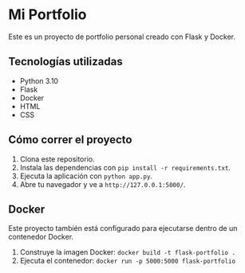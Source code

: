 # Mi Portfolio

Este es un proyecto de portfolio personal creado con Flask y Docker.

## Tecnologías utilizadas

- Python 3.10
- Flask
- Docker
- HTML
- CSS

## Cómo correr el proyecto

1. Clona este repositorio.
2. Instala las dependencias con `pip install -r requirements.txt`.
3. Ejecuta la aplicación con `python app.py`.
4. Abre tu navegador y ve a `http://127.0.0.1:5000/`.

## Docker

Este proyecto también está configurado para ejecutarse dentro de un contenedor Docker.

1. Construye la imagen Docker: `docker build -t flask-portfolio .`
2. Ejecuta el contenedor: `docker run -p 5000:5000 flask-portfolio`

